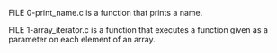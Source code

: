 FILE 0-print_name.c is a function that prints a name.

FILE 1-array_iterator.c is  a function that executes a function given as a parameter on each element of an array.
